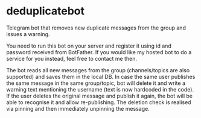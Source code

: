 # deduplicatebot
Telegram bot that removes new duplicate messages from the group and issues a warning.

You need to run this bot on your server and register it using id and password received from BotFather. If you would like my hosted bot to do a service for you instead, feel free to contact me then.

The bot reads all new messages from the group (channels/topics are also supported) and saves them in the local DB. In case the same user publishes the same message in the same group/topic, bot will delete it and write a warning text mentioning the username (text is now hardcoded in the code). If the user deletes the original message and publish it again, the bot will be able to recognise it and allow  re-publishing. The deletion check is realised via pinning and then immediately unpinning the message.
